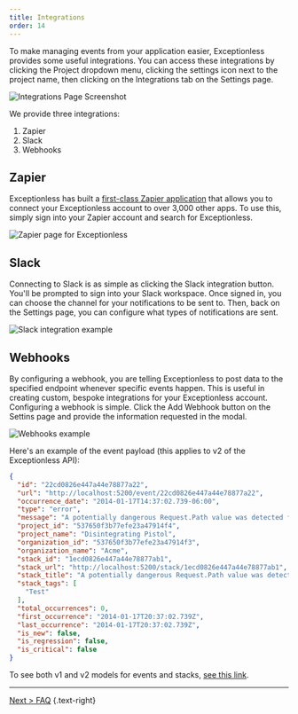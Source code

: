 ```yaml
---
title: Integrations
order: 14
---
```


To make managing events from your application easier, Exceptionless provides some useful integrations. You can access these integrations by clicking the Project dropdown menu, clicking the settings icon next to the project name, then clicking on the Integrations tab on the Settings page. 

![Integrations Page Screenshot](./img/integrations.png)

We provide three integrations: 

1. Zapier
2. Slack
3. Webhooks

## Zapier

Exceptionless has built a [first-class Zapier application](https://zapier.com/apps/exceptionless/integrations) that allows you to connect your Exceptionless account to over 3,000 other apps. To use this, simply sign into your Zapier account and search for Exceptionless. 

![Zapier page for Exceptionless](./img/exceptionless_zapier.png)

## Slack

Connecting to Slack is as simple as clicking the Slack integration button. You'll be prompted to sign into your Slack workspace. Once signed in, you can choose the channel for your notifications to be sent to. Then, back on the Settings page, you can configure what types of notifications are sent. 

![Slack integration example](./img/exceptionless-slack-settings.png)

## Webhooks

By configuring a webhook, you are telling Exceptionless to post data to the specified endpoint whenever specific events happen. This is useful in creating custom, bespoke integrations for your Exceptionless account. Configuring a webhook is simple. Click the Add Webhook button on the Settins page and provide the information requested in the modal. 

![Webhooks example](./img/exceptionless_webhooks.png)

Here's an example of the event payload (this applies to v2 of the Exceptionless API): 

```json
{
  "id": "22cd0826e447a44e78877a22",
  "url": "http://localhost:5200/event/22cd0826e447a44e78877a22",
  "occurrence_date": "2014-01-17T14:37:02.739-06:00",
  "type": "error",
  "message": "A potentially dangerous Request.Path value was detected from the client (&).",
  "project_id": "537650f3b77efe23a47914f4",
  "project_name": "Disintegrating Pistol",
  "organization_id": "537650f3b77efe23a47914f3",
  "organization_name": "Acme",
  "stack_id": "1ecd0826e447a44e78877ab1",
  "stack_url": "http://localhost:5200/stack/1ecd0826e447a44e78877ab1",
  "stack_title": "A potentially dangerous Request.Path value was detected from the client (&).",
  "stack_tags": [
    "Test"
  ],
  "total_occurrences": 0,
  "first_occurrence": "2014-01-17T20:37:02.739Z",
  "last_occurrence": "2014-01-17T20:37:02.739Z",
  "is_new": false,
  "is_regression": false,
  "is_critical": false
}
```

To see both v1 and v2 models for events and stacks, [see this link](https://github.com/exceptionless/Exceptionless/tree/master/tests/Exceptionless.Tests/Plugins/WebHookData).

---

[Next > FAQ](FAQ.md) {.text-right}
